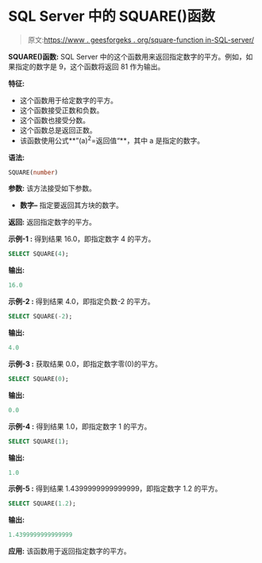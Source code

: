 # SQL Server 中的 SQUARE()函数

> 原文:[https://www . geesforgeks . org/square-function in-SQL-server/](https://www.geeksforgeeks.org/square-function-in-sql-server/)

**SQUARE()函数:**
SQL Server 中的这个函数用来返回指定数字的平方。例如，如果指定的数字是 9，这个函数将返回 81 作为输出。

**特征:**

*   这个函数用于给定数字的平方。
*   这个函数接受正数和负数。
*   这个函数也接受分数。
*   这个函数总是返回正数。
*   该函数使用公式**”(a)<sup>2</sup>=返回值“**，其中 a 是指定的数字。

**语法:**

```sql
SQUARE(number)
```

**参数:**
该方法接受如下参数。

*   **数字–**
    指定要返回其方块的数字。

**返回:**
返回指定数字的平方。

**示例-1 :**
得到结果 16.0，即指定数字 4 的平方。

```sql
SELECT SQUARE(4);
```

**输出:**

```sql
16.0
```

**示例-2 :**
得到结果 4.0，即指定负数-2 的平方。

```sql
SELECT SQUARE(-2);
```

**输出:**

```sql
4.0
```

**示例-3 :**
获取结果 0.0，即指定数字零(0)的平方。

```sql
SELECT SQUARE(0);
```

**输出:**

```sql
0.0
```

**示例-4 :**
得到结果 1.0，即指定数字 1 的平方。

```sql
SELECT SQUARE(1);
```

**输出:**

```sql
1.0
```

**示例-5 :**
得到结果 1.4399999999999999，即指定数字 1.2 的平方。

```sql
SELECT SQUARE(1.2);
```

**输出:**

```sql
1.4399999999999999
```

**应用:**
该函数用于返回指定数字的平方。
